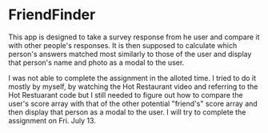 # FriendFinder

This app is designed to take a survey response from he user and compare it with other people's responses.  It is then supposed to calculate which person's answers matched most similarly to those of the user and display that person's name and photo as a modal to the user.  

I was not able to complete the assignment in the alloted time.  I tried to do it mostly by myself, by watching the Hot Restaurant video and referring to the Hot Restuarant code but I still needed to figure out how to compare the user's score array with that of the other potential "friend's" score array and then display that person as a modal to the user.  I will try to complete the assignment on Fri. July 13.  
